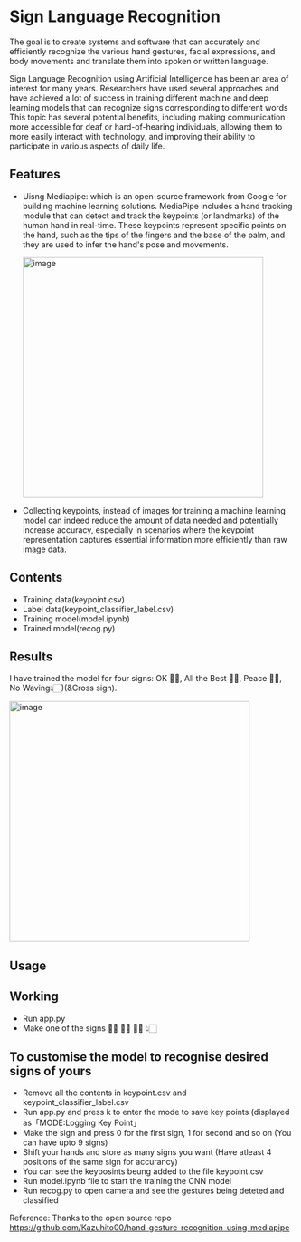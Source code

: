 # Sign Language Recognition
The goal is to create systems and software that can accurately and efficiently recognize the various hand gestures, facial expressions, and body movements and translate them into spoken or written language. 

Sign Language Recognition using Artificial Intelligence has been an area of interest for many years. Researchers have used several approaches and have achieved a lot of success in training different machine and deep learning models that can recognize signs corresponding to different words
This topic has several potential benefits, including making communication more accessible for deaf or hard-of-hearing individuals, allowing them to more easily interact with technology, and improving their ability to participate in various aspects of daily life.


## Features
- Uisng Mediapipe: which is an open-source framework from Google for building machine learning solutions. MediaPipe includes a hand tracking module that can detect and track the keypoints (or landmarks) of the human hand in real-time. These keypoints represent specific points on the hand, such as the tips of the fingers and the base of the palm, and they are used to infer the hand's pose and movements.
  
  <img width="425" alt="image" src="https://github.com/Abiramashree/Sign_Language_Recog/assets/100403590/9c262def-2f0d-4347-836c-2e090ff036c7">
- Collecting keypoints, instead of images for training a machine learning model can indeed reduce the amount of data needed and potentially increase accuracy, especially in scenarios where the keypoint representation captures essential information more efficiently than raw image data.


## Contents
- Training data(keypoint.csv)
- Label data(keypoint_classifier_label.csv)
- Training model(model.ipynb)
- Trained model(recog.py)


## Results
I have trained the model for four signs: OK 👌🏻, All the Best 👍🏻, Peace ✌🏻, No Waving👆🏻)(&Cross sign).

<img width="425" alt="image" src="https://github.com/Abiramashree/Sign_Language_Recog/assets/100403590/3cd8b3e8-9088-4d58-a708-cec22e0880c0">


## Usage
## Working
- Run app.py
- Make one of the signs 👍🏻 👌🏻 👍🏻 👆🏻
  
## To customise the model to recognise desired signs of yours 
- Remove all the contents in keypoint.csv and keypoint_classifier_label.csv
- Run app.py and press k to enter the mode to save key points (displayed as「MODE:Logging Key Point」
- Make the sign and press 0 for the first sign, 1 for second and so on (You can have upto 9 signs)
- Shift your hands and store as many signs you want (Have atleast 4 positions of the same sign for accurancy)
- You can see the keyposints beung added to the file keypoint.csv
- Run model.ipynb file to start the training the CNN model
- Run recog.py to open camera and see the gestures being deteted and classified

Reference:
Thanks to the open source repo https://github.com/Kazuhito00/hand-gesture-recognition-using-mediapipe
